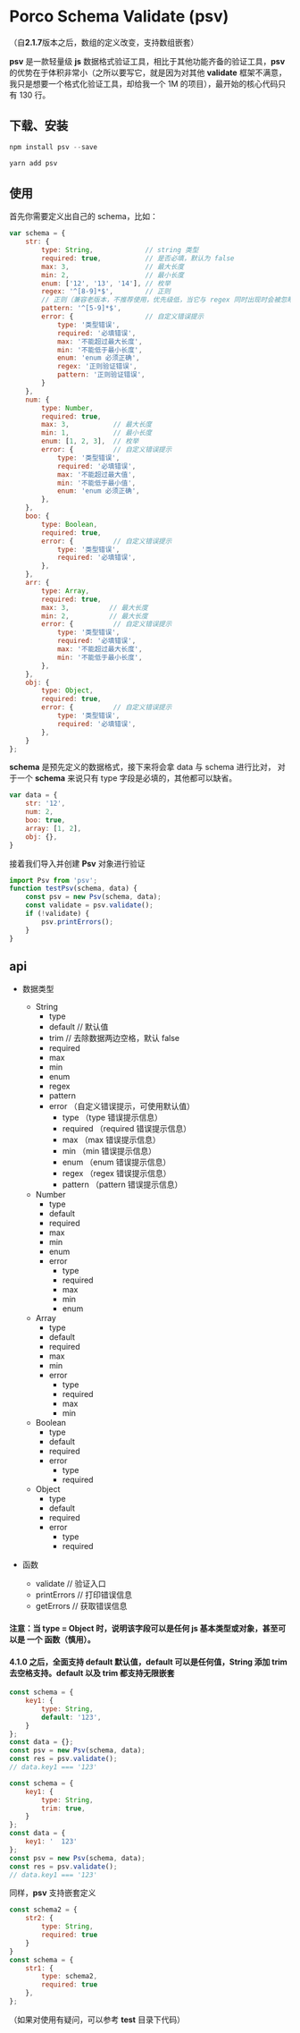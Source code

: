 # Porco Schema Validate (psv)
（自**2.1.7**版本之后，数组的定义改变，支持数组嵌套）

**psv** 是一款轻量级 **js** 数据格式验证工具，相比于其他功能齐备的验证工具，**psv** 的优势在于体积非常小（之所以要写它，就是因为对其他 **validate** 框架不满意，我只是想要一个格式化验证工具，却给我一个 1M 的项目），最开始的核心代码只有 130 行。 

## 下载、安装

```javascript
npm install psv --save
```

```javascript
yarn add psv
```

## 使用
首先你需要定义出自己的 schema，比如：

```javascript
var schema = {
    str: {
        type: String,             // string 类型
        required: true,           // 是否必填，默认为 false
        max: 3,                   // 最大长度
        min: 2,                   // 最小长度
        enum: ['12', '13', '14'], // 枚举
        regex: '^[8-9]*$',        // 正则
        // 正则（兼容老版本，不推荐使用，优先级低，当它与 regex 同时出现时会被忽略）
        pattern: '^[5-9]*$',
        error: {                  // 自定义错误提示
            type: '类型错误',
            required: '必填错误',
            max: '不能超过最大长度',
            min: '不能低于最小长度',
            enum: 'enum 必须正确',
            regex: '正则验证错误',
            pattern: '正则验证错误',
        }      
    },
    num: {
        type: Number,
        required: true,
        max: 3,           // 最大长度
        min: 1,           // 最小长度
        enum: [1, 2, 3],  // 枚举
        error: {          // 自定义错误提示
            type: '类型错误',
            required: '必填错误',
            max: '不能超过最大值',
            min: '不能低于最小值',
            enum: 'enum 必须正确',
        },
    },
    boo: {
        type: Boolean, 
        required: true,
        error: {          // 自定义错误提示
            type: '类型错误',
            required: '必填错误',
        },
    },
    arr: {
    	type: Array, 
        required: true,
        max: 3,          // 最大长度
        min: 2,          // 最大长度
        error: {          // 自定义错误提示
            type: '类型错误',
            required: '必填错误',
            max: '不能超过最大长度',
            min: '不能低于最小长度',
        },
    },
    obj: {
    	type: Object, 
        required: true,
        error: {          // 自定义错误提示
            type: '类型错误',
            required: '必填错误',
        },
    }
};
```
**schema** 是预先定义的数据格式，接下来将会拿 data 与 schema 进行比对，
对于一个 **schema** 来说只有 type 字段是必填的，其他都可以缺省。

```javascript
var data = {
    str: '12',
    num: 2,
    boo: true,
    array: [1, 2],
    obj: {},
}
```
接着我们导入并创建 **Psv** 对象进行验证

```javascript
import Psv from 'psv';
function testPsv(schema, data) {
	const psv = new Psv(schema, data);
	const validate = psv.validate();
	if (!validate) {
		psv.printErrors();
	}
}
```

## api
- 数据类型
    - String
        - type
        - default   // 默认值
        - trim      // 去除数据两边空格，默认 false
        - required
        - max
        - min
        - enum
        - regex
        - pattern
        - error （自定义错误提示，可使用默认值）
            - type （type 错误提示信息）   
            - required （required 错误提示信息）
            - max （max 错误提示信息）
            - min （min 错误提示信息）
            - enum （enum 错误提示信息）
            - regex （regex 错误提示信息）
            - pattern （pattern 错误提示信息）
    - Number
        - type
        - default
        - required
        - max
        - min
        - enum
        - error
            - type
            - required
            - max
            - min
            - enum
    - Array
        - type
        - default
        - required
        - max
        - min
        - error
            - type
            - required
            - max
            - min
    - Boolean
        - type
        - default
        - required
        - error
            - type
            - required
    - Object
        - type
        - default
        - required
        - error
            - type
            - required

- 函数
    - validate    // 验证入口
    - printErrors // 打印错误信息
    - getErrors   // 获取错误信息

#### 注意：当 type = Object 时，说明该字段可以是任何 js 基本类型或对象，甚至可以是 一个 函数（慎用）。

#### 4.1.0 之后，全面支持 default 默认值，default 可以是任何值，String 添加 trim 去空格支持。default 以及 trim 都支持无限嵌套

```javascript 1.8
const schema = {
    key1: {
        type: String,
        default: '123',
    }
};
const data = {};
const psv = new Psv(schema, data);
const res = psv.validate();
// data.key1 === '123'
```

```javascript 1.8
const schema = {
    key1: {
        type: String,
        trim: true,
    }
};
const data = {
	key1: '  123'
};
const psv = new Psv(schema, data);
const res = psv.validate();
// data.key1 === '123'
```

同样，**psv** 支持嵌套定义

```javascript
const schema2 = {
    str2: {
        type: String,
        required: true
    }
}
const schema = {
    str1: {
        type: schema2,
        required: true
    },
};
```

（如果对使用有疑问，可以参考 **test** 目录下代码）
